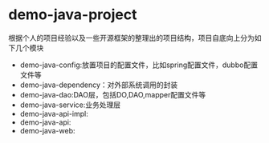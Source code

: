 # demo-java-project
根据个人的项目经验以及一些开源框架的整理出的项目结构，项目自底向上分为如下几个模块
- demo-java-config:放置项目的配置文件，比如spring配置文件，dubbo配置文件等
- demo-java-dependency：对外部系统调用的封装
- demo-java-dao:DAO层，包括DO,DAO,mapper配置文件等
- demo-java-service:业务处理层
- demo-java-api-impl:
- demo-java-api:
- demo-java-web:
